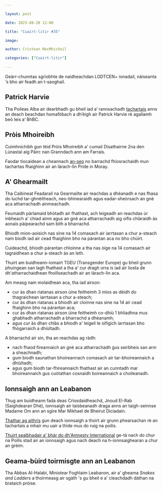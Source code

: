 ```yaml
---

layout: post

date: 2023-08-28 12:00

title: "Cuairt-litir #35"

image:

author: Crìstean MacMhìcheil

categories: ["Cuairt-litir"]
  
---
```


Geàrr-chunntas sgrìobhte de naidheachdan LGDTCEN+ ionadail, nàiseanta ‘s bho air feadh an t-saoghail.

## Patrick Harvie

Tha Poileas Alba air dearbhadh gu bheil iad a’ rannsachadh [tachartais](https://angeidhealur.scot/2023-08-24-cuairt-litir-34/) anns an deach beachdan homafòbach a dh’èigh air Patrick Harvie rè agallamh beò leis a’ BhBC.

## Pròis Mhoireibh

Cuimhnichibh gun tèid Pròis Mhoireibh a' cumail Disathairne 2na den Lùnastal aig Pàirc nan Granndach ann am Farrais.

Faodar tiocaidean a cheannach [an-seo](https://www.tickettailor.com/events/prideinmoray1/954283) no barrachd fhiosrachaidh mun tachartas fhaighinn air an làrach-lìn Pride in Moray.

## A' Ghearmailt

Tha Caibineat Feadarail na Gearmailte air reachdas a dhèanadh e nas fhasa do luchd tar-ghnèitheach, neo-bhìnearaidh agus eadar-sheòrsach an gnè aca atharrachadh ainmeachadh.

Feumaidh pàrlamaid bhòtadh air fhathast, ach leigeadh an reachdas ùr inbheach a' chiad ainm agus an gnè aca atharrachadh aig oifis chlàraidh às aonais pàipearachd sam bith a bharrachd.

Bhiodh mion-aoisich nas sìne na 14 comasach air iarrtasan a chur a-steach nam biodh iad air cead fhaighinn bho na pàrantan aca no bho chùirt.

Cuideachd, bhiodh pàrantan chloinne a tha nas òige na 14 comasach air tagraidhean a chur a-steach às an leth.

Thuirt am buidheann-iomairt TGEU (Transgender Europe) gu bheil grunn phuingean san lagh fhathast a tha a' cur dragh orra is iad air liosta de dh'atharrachaidhean fhoillseachadh air an làrach-lìn aca.

Am measg nam molaidhean aca, tha iad airson:
* cur às dhan riatanas airson ùine feitheimh 3 mìos as dèidh do thagraichean iarrtasan a chur a-steach;
* cur às dhan riatanas a bhiodh air cloinne nas sìne na 14 air cead fhaighinn bho na pàrantan aca;
* cur às dhan riatanas airson ùine feitheimh co-dhiù 1 bhliadhna mus ghabhadh atharrachadh a bharrachd a dhèanamh;
* agus cur às dhan chlàs a bhiodh a' leigeil le oifigich iarrtasan bho fhògarraich a dhiùltadh.

A bharrachd air sin, tha an reachdas ag ràdh:
* nach fhaod fireannaich an gnè aca atharrachadh gus seirbheis san arm a sheachnadh;
* gum biodh saunathan bhoireannach comasach air tar-bhoireannaich a dhiùltadh;
* agus gum biodh tar-fhireannaich fhathast air an cunntadh mar bhoireannaich gus cuòtathan cosnaidh boireannaich a choileanadh.

## Ionnsaigh ann an Leabanon

Thug am buidheann fada deas Crìosdaidheachd, Jnoud El-Rab (Saighdearan Dhè), ionnsaigh air taisbeanadh draga anns an taigh-seinnse Madame Om ann an sgìre Mar Mikhael de Bheirut Diciadain.

[Thathar ag aithris](https://www.thepinknews.com/2023/08/25/beirut-bar-attack-madame-om-lebanon-soldiers-of-god-lgbtq/) gun deach ionnsaigh a thoirt air grunn phearsachan rè an tachartais a mhair mu uair a thìde mus do ruig na poilis.

[Thuirt sealbhadair a' bhàr do dh'Amnesty International](https://www.amnesty.org/en/latest/news/2023/08/lebanon-attack-on-lgbti-bar-another-ominous-sign-of-deteriorating-rights-situation/) ge-tà nach do chur na Poilis stad air an ionnsaigh agus nach deach na h-ionnsaighearan a chur an grèim.

## Geama-bùird toirmisgte ann an Leabanon

Tha Abbas Al-Halabi, Ministear Foghlaim Leabanon, air a' gheama _Snakes and Ladders_ a thoirmeasg air sgàth 's gu bheil e a' cleachdadh dàthan na brataich pròise.